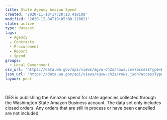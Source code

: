 ```yaml
---
title: State Agency Amazon Spend
created: '2020-11-10T17:20:13.418108'
modified: '2020-12-04T19:05:00.128621'
state: active
type: dataset
tags:
  - Agency
  - Contracts
  - Procurement
  - Report
  - Spend
groups:
  - Local Government
csv_url: 'https://data.wa.gov/api/views/agvw-ch2s/rows.csv?accessType=DOWNLOAD'
json_url: 'https://data.wa.gov/api/views/agvw-ch2s/rows.json?accessType=DOWNLOAD'
layout: post

---
```

DES is publishing the Amazon spend for state agencies collected through the Washington State Amazon Business account. The data set only includes closed orders. Any orders that are still in process or have been cancelled are not included.
